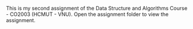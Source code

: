 This is my second assignment of the Data Structure and Algorithms Course - CO2003 (HCMUT - VNU).
Open the assignment folder to view the assignment.
